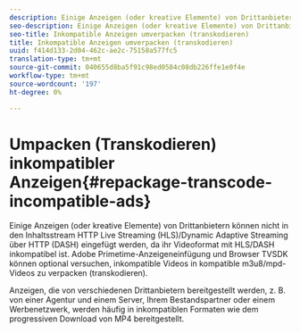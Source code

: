 ```yaml
---
description: Einige Anzeigen (oder kreative Elemente) von Drittanbietern können nicht in den Inhaltsstream HTTP Live Streaming (HLS)/Dynamic Adaptive Streaming über HTTP (DASH) eingefügt werden, da ihr Videoformat mit HLS/DASH inkompatibel ist. Adobe Primetime-Anzeigeneinfügung und Browser TVSDK können optional versuchen, inkompatible Videos in kompatible m3u8/mpd-Videos zu verpacken (transkodieren).
seo-description: Einige Anzeigen (oder kreative Elemente) von Drittanbietern können nicht in den Inhaltsstream HTTP Live Streaming (HLS)/Dynamic Adaptive Streaming über HTTP (DASH) eingefügt werden, da ihr Videoformat mit HLS/DASH inkompatibel ist. Adobe Primetime-Anzeigeneinfügung und Browser TVSDK können optional versuchen, inkompatible Videos in kompatible m3u8/mpd-Videos zu verpacken (transkodieren).
seo-title: Inkompatible Anzeigen umverpacken (transkodieren)
title: Inkompatible Anzeigen umverpacken (transkodieren)
uuid: f414d133-2d04-462c-ae2c-75158a577fc5
translation-type: tm+mt
source-git-commit: 040655d8ba5f91c98ed0584c08db226ffe1e0f4e
workflow-type: tm+mt
source-wordcount: '197'
ht-degree: 0%

---
```



# Umpacken (Transkodieren) inkompatibler Anzeigen{#repackage-transcode-incompatible-ads}

Einige Anzeigen (oder kreative Elemente) von Drittanbietern können nicht in den Inhaltsstream HTTP Live Streaming (HLS)/Dynamic Adaptive Streaming über HTTP (DASH) eingefügt werden, da ihr Videoformat mit HLS/DASH inkompatibel ist. Adobe Primetime-Anzeigeneinfügung und Browser TVSDK können optional versuchen, inkompatible Videos in kompatible m3u8/mpd-Videos zu verpacken (transkodieren).

Anzeigen, die von verschiedenen Drittanbietern bereitgestellt werden, z. B. von einer Agentur und einem Server, Ihrem Bestandspartner oder einem Werbenetzwerk, werden häufig in inkompatiblen Formaten wie dem progressiven Download von MP4 bereitgestellt.
